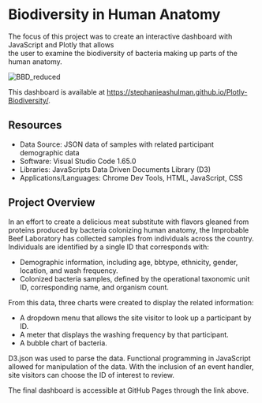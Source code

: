 # Biodiversity in Human Anatomy
The focus of this project was to create an interactive dashboard with JavaScript and Plotly that allows <br/>
the user to examine the biodiversity of bacteria making up parts of the human anatomy.

![BBD_reduced](https://user-images.githubusercontent.com/30667001/158801383-585e7899-8fb2-4976-abf4-f199190f01fb.png)

This dashboard is available at https://stephanieashulman.github.io/Plotly-Biodiversity/.

## Resources
* Data Source: JSON data of samples with related participant demographic data
* Software: Visual Studio Code 1.65.0
* Libraries: JavaScripts Data Driven Documents Library (D3)
* Applications/Languages: Chrome Dev Tools, HTML, JavaScript, CSS

## Project Overview
In an effort to create a delicious meat substitute with flavors gleaned from proteins produced by bacteria colonizing human anatomy, the Improbable Beef Laboratory has collected samples from individuals across the country. Individuals are identified by a single ID that corresponds with:
* Demographic information, including age, bbtype, ethnicity, gender, location, and wash frequency.
* Colonized bacteria samples, defined by the operational taxonomic unit ID, corresponding name, and organism count.

From this data, three charts were created to display the related information:
* A dropdown menu that allows the site visitor to look up a participant by ID.
* A meter that displays the washing frequency by that participant.
* A bubble chart of bacteria.

D3.json was used to parse the data. Functional programming in JavaScript allowed for manipulation of the data. With the inclusion of an event handler, site visitors can choose the ID of interest to review.

The final dashboard is accessible at GitHub Pages through the link above.
